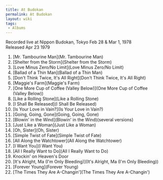 ```yaml
---
title: At Budokan
permalink: At Budokan
layout: wiki
tags:
 - Albums
---
```


Recorded live at Nippon Budokan, Tokyo Feb 28 & Mar 1, 1978  
Released Apr 23 1979

1.  [Mr. Tambourine Man](Mr. Tambourine Man)
2.  [Shelter from the Storm](Shelter from the Storm)
3.  [Love Minus Zero/No Limit](Love Minus Zero/No Limit)
4.  [Ballad of a Thin Man](Ballad of a Thin Man)
5.  [Don't Think Twice, It's All
    Right](Don't Think Twice, It's All Right)
6.  [Maggie's Farm](Maggie's Farm)
7.  [One More Cup of Coffee (Valley
    Below)](One More Cup of Coffee (Valley Below))
8.  [Like a Rolling Stone](Like a Rolling Stone)
9.  [I Shall Be Released](I Shall Be Released)
10. [Is Your Love in Vain?](Is Your Love in Vain?)
11. [Going, Going, Gone](Going, Going, Gone)
12. [Blowin' in the Wind](Blowin' in the Wind)(several
    versions)
13. [Just Like a Woman](Just Like a Woman)
14. [Oh, Sister](Oh, Sister)
15. [Simple Twist of Fate](Simple Twist of Fate)
16. [All Along the Watchtower](All Along the Watchtower)
17. [I Want You](I Want You)
18. [All I Really Want to Do](All I Really Want to Do)
19. Knockin' on Heaven's Door
20. [It's Alright, Ma (I'm Only
    Bleeding)](It's Alright, Ma (I'm Only Bleeding))
21. [Forever Young](Forever Young)
22. [The Times They Are
    A-Changin'](The Times They Are A-Changin')

